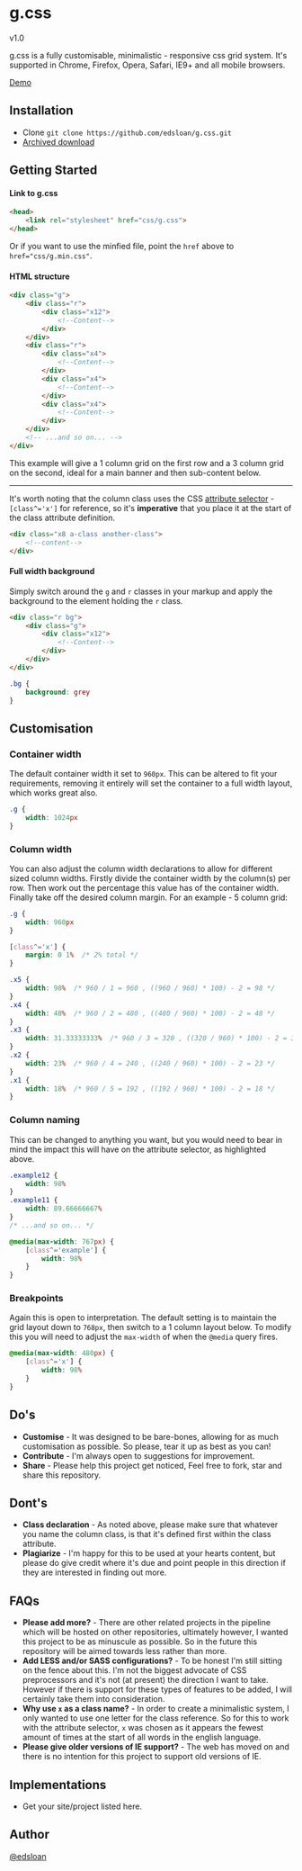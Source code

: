 # g.css

v1.0

g.css is a fully customisable, minimalistic - responsive css grid system. It's supported in Chrome, Firefox, Opera, Safari, IE9+ and all mobile browsers.

[Demo](http://edsloan.github.io/g.css)

## Installation

-   Clone `git clone https://github.com/edsloan/g.css.git`
-   [Archived download](https://github.com/edsloan/g.css/archive/master.zip)


## Getting Started

#### Link to g.css
```html
<head>
	<link rel="stylesheet" href="css/g.css">
</head>
```
Or if you want to use the minfied file, point the `href` above to `href="css/g.min.css"`.

#### HTML structure
```html
<div class="g">
	<div class="r">
		<div class="x12">
			<!--Content-->
		</div>
	</div>
	<div class="r">
		<div class="x4">
			<!--Content-->
		</div>
		<div class="x4">
			<!--Content-->
		</div>
		<div class="x4">
			<!--Content-->
		</div>
	</div>
	<!-- ...and so on... -->
</div>
```
This example will give a 1 column grid on the first row and a 3 column grid on the second, ideal for a main banner and then sub-content below.

- - -
It's worth noting that the column class uses the CSS [attribute selector](https://developer.mozilla.org/en-US/docs/Web/CSS/Attribute_selectors) - `[class^='x']` for reference, so it's **imperative** that you place it at the start of the class attribute definition.
```html
<div class="x8 a-class another-class">
	<!--content-->
</div>
```

#### Full width background

Simply switch around the `g` and `r` classes in your markup and apply the background to the element holding the `r` class.
```html
<div class="r bg">
	<div class="g">
		<div class="x12">
			<!--Content-->
		</div>
	</div>
</div>
```
```css
.bg {
	background: grey
}
```

## Customisation

### Container width
The default container width it set to `960px`. This can be altered to fit your requirements, removing it entirely will set the container to a full width layout, which works great also.
```css
.g {
	width: 1024px
}
```
### Column width
You can also adjust the column width declarations to allow for different sized column widths. Firstly divide the container width by the column(s) per row. Then work out the percentage this value has of the container width. Finally take off the desired column margin. For an example - 5 column grid:
```css
.g {
	width: 960px
}
```
```css
[class^='x'] {
    margin: 0 1%  /* 2% total */
}
```
```css
.x5 {
    width: 98%  /* 960 / 1 = 960 , ((960 / 960) * 100) - 2 = 98 */
}
.x4 {
    width: 48%  /* 960 / 2 = 480 , ((480 / 960) * 100) - 2 = 48 */
}
.x3 {
    width: 31.33333333%  /* 960 / 3 = 320 , ((320 / 960) * 100) - 2 = 31.33333333 */
}
.x2 {
    width: 23%  /* 960 / 4 = 240 , ((240 / 960) * 100) - 2 = 23 */
}
.x1 {
    width: 18%  /* 960 / 5 = 192 , ((192 / 960) * 100) - 2 = 18 */
}
```

### Column naming
This can be changed to anything you want, but you would need to bear in mind the impact this will have on the attribute selector, as highlighted above.
```css
.example12 {
	width: 98%
}
.example11 {
	width: 89.66666667%
}
/* ...and so on... */
```
```css
@media(max-width: 767px) {
    [class^='example'] {
        width: 98%
    }
}
```
### Breakpoints
Again this is open to interpretation. The default setting is to maintain the grid layout down to `768px`, then switch to a 1 column layout below. To modify this you will need to adjust the `max-width` of when the `@media` query fires.
```css
@media(max-width: 480px) {
    [class^='x'] {
        width: 98%
    }
}
```
## Do's
* **Customise** - It was designed to be bare-bones, allowing for as much customisation as possible. So please, tear it up as best as you can!
* **Contribute** - I'm always open to suggestions for improvement.
* **Share** - Please help this project get noticed, Feel free to fork, star and share this repository.

## Dont's
* **Class declaration** - As noted above, please make sure that whatever you name the column class, is that it's defined first within the class attribute.
* **Plagiarize** - I'm happy for this to be used at your hearts content, but please do give credit where it's due and point people in this direction if they are interested in finding out more.

## FAQs
* **Please add more?** - There are other related projects in the pipeline which will be hosted on other repositories, ultimately however, I wanted this project to be as minuscule as possible. So in the future this repository will be aimed towards less rather than more.
* **Add LESS and/or SASS configurations?** - To be honest I'm still sitting on the fence about this. I'm not the biggest advocate of CSS preprocessors and it's not (at present) the direction I want to take. However if there is support for these types of features to be added, I will certainly take them into consideration.
* **Why use `x` as a class name?** - In order to create a minimalistic system, I only wanted to use one letter for the class reference. So for this to work with the attribute selector, `x` was chosen as it appears the fewest amount of times at the start of all words in the english language.
* **Please give older versions of IE support?** - The web has moved on and there is no intention for this project to support old versions of IE.

## Implementations
* Get your site/project listed here.

## Author
[@edsloan](https://twitter.com/edsloandev)
